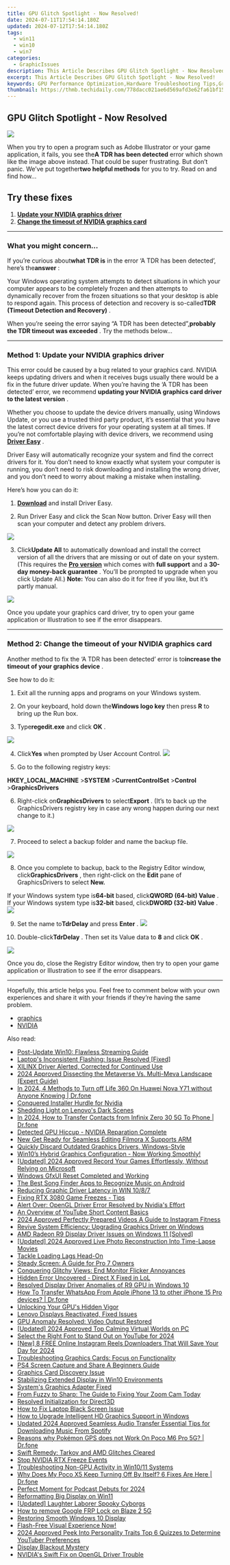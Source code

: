 ```yaml
---
title: GPU Glitch Spotlight - Now Resolved!
date: 2024-07-11T17:54:14.180Z
updated: 2024-07-12T17:54:14.180Z
tags:
  - win11
  - win10
  - win7
categories:
  - GraphicIssues
description: This Article Describes GPU Glitch Spotlight - Now Resolved!
excerpt: This Article Describes GPU Glitch Spotlight - Now Resolved!
keywords: GPU Performance Optimization,Hardware Troubleshooting Tips,Graphics Card Bug Fixes,GPU-Related Issues Solved,Latest GPU Updates & Fixes,Spotlight Resolved,Optimized Gaming Experience with GPU Updates
thumbnail: https://thmb.techidaily.com/778dacc021ae6d569afd3e62fa61bf15ba6fe429d937373bba78e772659986e3.jpg
---
```


## GPU Glitch Spotlight - Now Resolved

![](https://images.drivereasy.com/wp-content/uploads/2018/08/img_5b84ed0ba5a4e.jpg)

 When you try to open a program such as Adobe Illustrator or your game application, it fails, you see the**A TDR has been detected** error which shown like the image above instead. That could be super frustrating. But don’t panic. We’ve put together**two helpful methods** for you to try. Read on and find how…

## Try these fixes

1. **[Update your NVIDIA graphics driver](#m1)**
2. **[Change the timeout of NVIDIA graphics card](#m2)**

---

### What you might concern…

 If you’re curious about**what TDR is** in the error ‘A TDR has been detected’, here’s the**answer** :

 Your Windows operating system attempts to detect situations in which your computer appears to be completely frozen and then attempts to dynamically recover from the frozen situations so that your desktop is able to respond again. This process of detection and recovery is so-called**TDR (Timeout Detection and Recovery)** .

 When you’re seeing the error saying “A TDR has been detected”,**probably the TDR timeout was exceeded** . Try the methods below…

---

### Method 1: Update your NVIDIA graphics driver

 This error could be caused by a bug related to your graphics card. NVIDIA keeps updating drivers and when it receives bugs usually there would be a fix in the future driver update. When you’re having the ‘A TDR has been detected’ error, we recommend **updating your NVIDIA graphics card driver to the latest version** .

 Whether you choose to update the device drivers manually, using Windows Update, or you use a trusted third party product, it’s essential that you have the latest correct device drivers for your operating system at all times. If you’re not comfortable playing with device drivers, we recommend using **[Driver Easy](https://tools.techidaily.com/drivereasy/download/)** .

 Driver Easy will automatically recognize your system and find the correct drivers for it. You don’t need to know exactly what system your computer is running, you don’t need to risk downloading and installing the wrong driver, and you don’t need to worry about making a mistake when installing.

Here’s how you can do it:

 1) **[Download](https://tools.techidaily.com/drivereasy/download/)** and install Driver Easy.

 2) Run Driver Easy and click the Scan Now button. Driver Easy will then scan your computer and detect any problem drivers.

![](https://images.drivereasy.com/wp-content/uploads/2018/08/img_5b83c200b0462.jpg)

 3) Click**Update All**  to automatically download and install the correct version of all the drivers that are missing or out of date on your system. (This requires the **[Pro version](https://tools.techidaily.com/drivereasy/download/)** which comes with **full support** and a **30-day money-back guarantee**  . You’ll be prompted to upgrade when you click Update All.) **Note:**  You can also do it for free if you like, but it’s partly manual.

![](https://images.drivereasy.com/wp-content/uploads/2018/08/img_5b83c2536edc2.jpg)

 Once you update your graphics card driver, try to open your game application or Illustration to see if the error disappears.

---

### Method 2: Change the timeout of your NVIDIA graphics card

 Another method to fix the ‘A TDR has been detected’ error is to**increase the timeout of your graphics device** .

See how to do it:

1) Exit all the running apps and programs on your Windows system.

2) On your keyboard, hold down the**Windows logo key** then press **R** to bring up the Run box.

3) Type**regedit.exe** and click **OK** .

![](https://images.drivereasy.com/wp-content/uploads/2018/08/img_5b84ef8c7945d.jpg)

4) Click**Yes** when prompted by User Account Control. ![](https://images.drivereasy.com/wp-content/uploads/2018/08/img_5b84f0fc5702d.jpg)

5) Go to the following registry keys:

**HKEY\_LOCAL\_MACHINE** \>**SYSTEM** \>**CurrentControlSet** \>**Control** \>**GraphicsDrivers**

 6) Right-click on**GraphicsDrivers** to select**Export** . (It’s to back up the GraphicsDrivers registry key in case any wrong happen during our next change to it.)

![](https://images.drivereasy.com/wp-content/uploads/2018/08/img_5b84f155c8524.jpg)

 7) Proceed to select a backup folder and name the backup file.

![](https://images.drivereasy.com/wp-content/uploads/2018/08/img_5b84f1b5d2974.jpg)

 8) Once you complete to backup, back to the Registry Editor window, click**GraphicsDrivers** , then right-click on the **Edit** pane of GraphicsDrivers to select **New.**

 If your Windows system type is**64-bit** based, click**QWORD (64-bit) Value** .  
 If your Windows system type is**32-bit** based, click**DWORD (32-bit) Value** .![](https://images.drivereasy.com/wp-content/uploads/2018/08/img_5b84f27f568ed.jpg)

 9) Set the name to**TdrDelay** and press **Enter** . ![](https://images.drivereasy.com/wp-content/uploads/2018/08/img_5b84f3375e80e.jpg)

 10) Double-click**TdrDelay** . Then set its Value data to **8** and click **OK** .

![](https://images.drivereasy.com/wp-content/uploads/2018/08/img_5b84f3875634a.jpg)

 Once you do, close the Registry Editor window, then try to open your game application or Illustration to see if the error disappears.

---

 Hopefully, this article helps you. Feel free to comment below with your own experiences and share it with your friends if they’re having the same problem.

* [graphics](https://tools.techidaily.com/drivereasy/download/)
* [NVIDIA](https://tools.techidaily.com/drivereasy/download/)

<ins class="adsbygoogle"
     style="display:block"
     data-ad-format="autorelaxed"
     data-ad-client="ca-pub-7571918770474297"
     data-ad-slot="1223367746"></ins>



<ins class="adsbygoogle"
     style="display:block"
     data-ad-client="ca-pub-7571918770474297"
     data-ad-slot="8358498916"
     data-ad-format="auto"
     data-full-width-responsive="true"></ins>



<span class="atpl-alsoreadstyle">Also read:</span>
<div><ul>
<li><a href="https://graphic-issues.techidaily.com/post-update-win10-flawless-streaming-guide/"><u>Post-Update Win10: Flawless Streaming Guide</u></a></li>
<li><a href="https://graphic-issues.techidaily.com/laptops-inconsistent-flashing-issue-resolved-fixed/"><u>Laptop's Inconsistent Flashing: Issue Resolved [Fixed]</u></a></li>
<li><a href="https://graphic-issues.techidaily.com/xilinx-driver-alerted-corrected-for-continued-use/"><u>XILINX Driver Alerted, Corrected for Continued Use</u></a></li>
<li><a href="https://fox-friendly.techidaily.com/2024-approved-dissecting-the-metaverse-vs-multi-meva-landscape-expert-guide/"><u>2024 Approved  Dissecting the Metaverse Vs. Multi-Meva Landscape (Expert Guide)</u></a></li>
<li><a href="https://fake-location.techidaily.com/in-2024-4-methods-to-turn-off-life-360-on-huawei-nova-y71-without-anyone-knowing-drfone-by-drfone-virtual-android/"><u>In 2024, 4 Methods to Turn off Life 360 On Huawei Nova Y71 without Anyone Knowing | Dr.fone</u></a></li>
<li><a href="https://graphic-issues.techidaily.com/conquered-installer-hurdle-for-nvidia/"><u>Conquered Installer Hurdle for Nvidia</u></a></li>
<li><a href="https://graphic-issues.techidaily.com/shedding-light-on-lenovos-dark-scenes/"><u>Shedding Light on Lenovo's Dark Scenes</u></a></li>
<li><a href="https://android-transfer.techidaily.com/in-2024-how-to-transfer-contacts-from-infinix-zero-30-5g-to-phone-drfone-by-drfone-transfer-from-android-transfer-from-android/"><u>In 2024, How to Transfer Contacts from Infinix Zero 30 5G To Phone | Dr.fone</u></a></li>
<li><a href="https://graphic-issues.techidaily.com/detected-gpu-hiccup-nvidia-reparation-complete/"><u>Detected GPU Hiccup - NVIDIA Reparation Complete</u></a></li>
<li><a href="https://ai-driven-video-production.techidaily.com/new-get-ready-for-seamless-editing-filmora-x-supports-arm/"><u>New Get Ready for Seamless Editing Filmora X Supports ARM</u></a></li>
<li><a href="https://graphic-issues.techidaily.com/quickly-discard-outdated-graphics-drivers-windows-style/"><u>Quickly Discard Outdated Graphics Drivers, Windows-Style</u></a></li>
<li><a href="https://graphic-issues.techidaily.com/1719818200918-win10s-hybrid-graphics-configuration-now-working-smoothly/"><u>Win10’s Hybrid Graphics Configuration - Now Working Smoothly!</u></a></li>
<li><a href="https://video-capture.techidaily.com/updated-2024-approved-record-your-games-effortlessly-without-relying-on-microsoft/"><u>[Updated] 2024 Approved  Record Your Games Effortlessly, Without Relying on Microsoft</u></a></li>
<li><a href="https://graphic-issues.techidaily.com/windows-gfxui-reset-completed-and-working/"><u>Windows GfxUI Reset Completed and Working</u></a></li>
<li><a href="https://audio-editing.techidaily.com/the-best-song-finder-apps-to-recognize-music-on-android/"><u>The Best Song Finder Apps to Recognize Music on Android</u></a></li>
<li><a href="https://graphic-issues.techidaily.com/reducing-graphic-driver-latency-in-win-1087/"><u>Reducing Graphic Driver Latency in WIN 10/8/7</u></a></li>
<li><a href="https://graphic-issues.techidaily.com/fixing-rtx-3080-game-freezes-tips/"><u>Fixing RTX 3080 Game Freezes - Tips</u></a></li>
<li><a href="https://graphic-issues.techidaily.com/alert-over-opengl-driver-error-resolved-by-nvidias-effort/"><u>Alert Over: OpenGL Driver Error Resolved by Nvidia's Effort</u></a></li>
<li><a href="https://youtube-video-recordings.techidaily.com/an-overview-of-youtube-short-content-basics/"><u>An Overview of YouTube Short Content Basics</u></a></li>
<li><a href="https://instagram-videos.techidaily.com/2024-approved-perfectly-prepared-videos-a-guide-to-instagram-fitness/"><u>2024 Approved  Perfectly Prepared Videos  A Guide to Instagram Fitness</u></a></li>
<li><a href="https://graphic-issues.techidaily.com/revive-system-efficiency-upgrading-graphics-driver-on-windows/"><u>Revive System Efficiency: Upgrading Graphics Driver on Windows</u></a></li>
<li><a href="https://graphic-issues.techidaily.com/amd-radeon-r9-display-driver-issues-on-windows-11-solved/"><u>AMD Radeon R9 Display Driver Issues on Windows 11 [Solved]</u></a></li>
<li><a href="https://vp-tips.techidaily.com/updated-2024-approved-live-photo-reconstruction-into-time-lapse-movies/"><u>[Updated] 2024 Approved  Live Photo Reconstruction Into Time-Lapse Movies</u></a></li>
<li><a href="https://graphic-issues.techidaily.com/tackle-loading-lags-head-on/"><u>Tackle Loading Lags Head-On</u></a></li>
<li><a href="https://graphic-issues.techidaily.com/steady-screen-a-guide-for-pro-7-owners/"><u>Steady Screen: A Guide for Pro 7 Owners</u></a></li>
<li><a href="https://graphic-issues.techidaily.com/conquering-glitchy-views-end-monitor-flicker-annoyances/"><u>Conquering Glitchy Views: End Monitor Flicker Annoyances</u></a></li>
<li><a href="https://graphic-issues.techidaily.com/hidden-error-uncovered-direct-x-fixed-in-lol/"><u>Hidden Error Uncovered - Direct X Fixed in LoL</u></a></li>
<li><a href="https://graphic-issues.techidaily.com/resolved-display-driver-anomalies-of-r9-gpu-in-windows-10/"><u>Resolved Display Driver Anomalies of R9 GPU in Windows 10</u></a></li>
<li><a href="https://techidaily.com/how-to-transfer-whatsapp-from-apple-iphone-13-to-other-iphone-15-pro-devices-drfone-by-drfone-transfer-whatsapp-from-ios-transfer-whatsapp-from-ios/"><u>How To Transfer WhatsApp From Apple iPhone 13 to other iPhone 15 Pro devices? | Dr.fone</u></a></li>
<li><a href="https://graphic-issues.techidaily.com/unlocking-your-gpus-hidden-vigor/"><u>Unlocking Your GPU's Hidden Vigor</u></a></li>
<li><a href="https://graphic-issues.techidaily.com/lenovo-displays-reactivated-fixed-issues/"><u>Lenovo Displays Reactivated, Fixed Issues</u></a></li>
<li><a href="https://graphic-issues.techidaily.com/gpu-anomaly-resolved-video-output-restored/"><u>GPU Anomaly Resolved: Video Output Restored</u></a></li>
<li><a href="https://visual-screen-recording.techidaily.com/updated-2024-approved-top-calming-virtual-worlds-on-pc/"><u>[Updated] 2024 Approved  Top Calming Virtual Worlds on PC</u></a></li>
<li><a href="https://facebook-video-footage.techidaily.com/select-the-right-font-to-stand-out-on-youtube-for-2024/"><u>Select the Right Font to Stand Out on YouTube for 2024</u></a></li>
<li><a href="https://instagram-video-recordings.techidaily.com/new-8-free-online-instagram-reels-downloaders-that-will-save-your-day-for-2024/"><u>[New] 8 FREE Online Instagram Reels Downloaders That Will Save Your Day for 2024</u></a></li>
<li><a href="https://graphic-issues.techidaily.com/troubleshooting-graphics-cards-focus-on-functionality/"><u>Troubleshooting Graphics Cards: Focus on Functionality</u></a></li>
<li><a href="https://ai-driven-video-production.techidaily.com/ps4-screen-capture-and-share-a-beginners-guide/"><u>PS4 Screen Capture and Share A Beginners Guide</u></a></li>
<li><a href="https://graphic-issues.techidaily.com/graphics-card-discovery-issue/"><u>Graphics Card Discovery Issue</u></a></li>
<li><a href="https://graphic-issues.techidaily.com/stabilizing-extended-display-in-win10-environments/"><u>Stabilizing Extended Display in Win10 Environments</u></a></li>
<li><a href="https://graphic-issues.techidaily.com/systems-graphics-adapter-fixed/"><u>System's Graphics Adapter Fixed</u></a></li>
<li><a href="https://graphic-issues.techidaily.com/from-fuzzy-to-sharp-the-guide-to-fixing-your-zoom-cam-today/"><u>From Fuzzy to Sharp: The Guide to Fixing Your Zoom Cam Today</u></a></li>
<li><a href="https://graphic-issues.techidaily.com/resolved-initialization-for-direct3d/"><u>Resolved Initialization for Direct3D</u></a></li>
<li><a href="https://graphic-issues.techidaily.com/how-to-fix-laptop-black-screen-issue/"><u>How to Fix Laptop Black Screen Issue</u></a></li>
<li><a href="https://graphic-issues.techidaily.com/how-to-upgrade-intelligent-hd-graphics-support-in-windows/"><u>How to Upgrade Intelligent HD Graphics Support in Windows</u></a></li>
<li><a href="https://voice-adjusting.techidaily.com/updated-2024-approved-seamless-audio-transfer-essential-tips-for-downloading-music-from-spotify/"><u>Updated 2024 Approved Seamless Audio Transfer Essential Tips for Downloading Music From Spotify</u></a></li>
<li><a href="https://pokemon-go-android.techidaily.com/reasons-why-pokemon-gps-does-not-work-on-poco-m6-pro-5g-drfone-by-drfone-virtual-android/"><u>Reasons why Pokémon GPS does not Work On Poco M6 Pro 5G? | Dr.fone</u></a></li>
<li><a href="https://graphic-issues.techidaily.com/swift-remedy-tarkov-and-amd-glitches-cleared/"><u>Swift Remedy: Tarkov and AMD Glitches Cleared</u></a></li>
<li><a href="https://graphic-issues.techidaily.com/stop-nvidia-rtx-freeze-events/"><u>Stop NVIDIA RTX Freeze Events</u></a></li>
<li><a href="https://graphic-issues.techidaily.com/troubleshooting-non-gpu-activity-in-win1011-systems/"><u>Troubleshooting Non-GPU Activity in Win10/11 Systems</u></a></li>
<li><a href="https://howto.techidaily.com/why-does-my-poco-x5-keep-turning-off-by-itself-6-fixes-are-here-drfone-by-drfone-fix-android-problems-fix-android-problems/"><u>Why Does My Poco X5 Keep Turning Off By Itself? 6 Fixes Are Here | Dr.fone</u></a></li>
<li><a href="https://extra-support.techidaily.com/perfect-moment-for-podcast-debuts-for-2024/"><u>Perfect Moment for Podcast Debuts for 2024</u></a></li>
<li><a href="https://graphic-issues.techidaily.com/reformatting-big-display-on-win11/"><u>Reformatting Big Display on Win11</u></a></li>
<li><a href="https://extra-guidance.techidaily.com/updated-laughter-laborer-spooky-cyborgs/"><u>[Updated] Laughter Laborer  Spooky Cyborgs</u></a></li>
<li><a href="https://blog-min.techidaily.com/how-to-remove-google-frp-lock-on-blaze-2-5g-by-drfone-android-unlock-remove-google-frp/"><u>How to remove Google FRP Lock on Blaze 2 5G</u></a></li>
<li><a href="https://graphic-issues.techidaily.com/restoring-smooth-windows-10-display/"><u>Restoring Smooth Windows 10 Display</u></a></li>
<li><a href="https://graphic-issues.techidaily.com/1719817588692-flash-free-visual-experience-now/"><u>Flash-Free Visual Experience Now!</u></a></li>
<li><a href="https://youtube-stream.techidaily.com/2024-approved-peek-into-personality-traits-top-6-quizzes-to-determine-youtuber-preferences/"><u>2024 Approved  Peek Into Personality Traits  Top 6 Quizzes to Determine YouTuber Preferences</u></a></li>
<li><a href="https://graphic-issues.techidaily.com/display-blackout-mystery/"><u>Display Blackout Mystery</u></a></li>
<li><a href="https://graphic-issues.techidaily.com/nvidias-swift-fix-on-opengl-driver-trouble/"><u>NVIDIA's Swift Fix on OpenGL Driver Trouble</u></a></li>
</ul></div>
